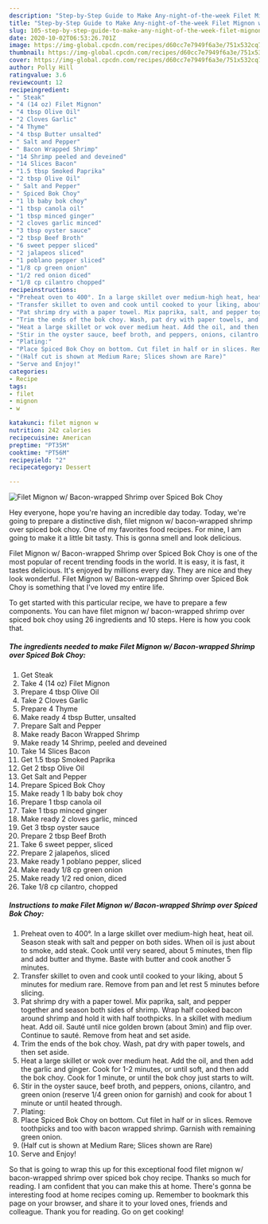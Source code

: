 ```yaml
---
description: "Step-by-Step Guide to Make Any-night-of-the-week Filet Mignon w/ Bacon-wrapped Shrimp over Spiced Bok Choy"
title: "Step-by-Step Guide to Make Any-night-of-the-week Filet Mignon w/ Bacon-wrapped Shrimp over Spiced Bok Choy"
slug: 105-step-by-step-guide-to-make-any-night-of-the-week-filet-mignon-w-bacon-wrapped-shrimp-over-spiced-bok-choy
date: 2020-10-02T06:53:26.701Z
image: https://img-global.cpcdn.com/recipes/d60cc7e7949f6a3e/751x532cq70/filet-mignon-w-bacon-wrapped-shrimp-over-spiced-bok-choy-recipe-main-photo.jpg
thumbnail: https://img-global.cpcdn.com/recipes/d60cc7e7949f6a3e/751x532cq70/filet-mignon-w-bacon-wrapped-shrimp-over-spiced-bok-choy-recipe-main-photo.jpg
cover: https://img-global.cpcdn.com/recipes/d60cc7e7949f6a3e/751x532cq70/filet-mignon-w-bacon-wrapped-shrimp-over-spiced-bok-choy-recipe-main-photo.jpg
author: Polly Hill
ratingvalue: 3.6
reviewcount: 12
recipeingredient:
- " Steak"
- "4 (14 oz) Filet Mignon"
- "4 tbsp Olive Oil"
- "2 Cloves Garlic"
- "4 Thyme"
- "4 tbsp Butter unsalted"
- " Salt and Pepper"
- " Bacon Wrapped Shrimp"
- "14 Shrimp peeled and deveined"
- "14 Slices Bacon"
- "1.5 tbsp Smoked Paprika"
- "2 tbsp Olive Oil"
- " Salt and Pepper"
- " Spiced Bok Choy"
- "1 lb baby bok choy"
- "1 tbsp canola oil"
- "1 tbsp minced ginger"
- "2 cloves garlic minced"
- "3 tbsp oyster sauce"
- "2 tbsp Beef Broth"
- "6 sweet pepper sliced"
- "2 jalapeos sliced"
- "1 poblano pepper sliced"
- "1/8 cp green onion"
- "1/2 red onion diced"
- "1/8 cp cilantro chopped"
recipeinstructions:
- "Preheat oven to 400°. In a large skillet over medium-high heat, heat oil. Season steak with salt and pepper on both sides. When oil is just about to smoke, add steak. Cook until very seared, about 5 minutes, then flip and add butter and thyme. Baste with butter and cook another 5 minutes."
- "Transfer skillet to oven and cook until cooked to your liking, about 5 minutes for medium rare. Remove from pan and let rest 5 minutes before slicing."
- "Pat shrimp dry with a paper towel. Mix paprika, salt, and pepper together and season both sides of shrimp. Wrap half cooked bacon around shrimp and hold it with half toothpicks. In a skillet with medium heat. Add oil. Sauté until nice golden brown (about 3min) and flip over. Continue to sauté. Remove from heat and set aside."
- "Trim the ends of the bok choy. Wash, pat dry with paper towels, and then set aside."
- "Heat a large skillet or wok over medium heat. Add the oil, and then add the garlic and ginger. Cook for 1-2 minutes, or until soft, and then add the bok choy. Cook for 1 minute, or until the bok choy just starts to wilt."
- "Stir in the oyster sauce, beef broth, and peppers, onions, cilantro, and green onion (reserve 1/4 green onion for garnish) and cook for about 1 minute or until heated through."
- "Plating:"
- "Place Spiced Bok Choy on bottom. Cut filet in half or in slices. Remove toothpicks and too with bacon wrapped shrimp. Garnish with remaining green onion."
- "(Half cut is shown at Medium Rare; Slices shown are Rare)"
- "Serve and Enjoy!"
categories:
- Recipe
tags:
- filet
- mignon
- w

katakunci: filet mignon w 
nutrition: 242 calories
recipecuisine: American
preptime: "PT35M"
cooktime: "PT56M"
recipeyield: "2"
recipecategory: Dessert

---
```



![Filet Mignon w/ Bacon-wrapped Shrimp over Spiced Bok Choy](https://img-global.cpcdn.com/recipes/d60cc7e7949f6a3e/751x532cq70/filet-mignon-w-bacon-wrapped-shrimp-over-spiced-bok-choy-recipe-main-photo.jpg)

Hey everyone, hope you're having an incredible day today. Today, we're going to prepare a distinctive dish, filet mignon w/ bacon-wrapped shrimp over spiced bok choy. One of my favorites food recipes. For mine, I am going to make it a little bit tasty. This is gonna smell and look delicious.



Filet Mignon w/ Bacon-wrapped Shrimp over Spiced Bok Choy is one of the most popular of recent trending foods in the world. It is easy, it is fast, it tastes delicious. It's enjoyed by millions every day. They are nice and they look wonderful. Filet Mignon w/ Bacon-wrapped Shrimp over Spiced Bok Choy is something that I've loved my entire life.


To get started with this particular recipe, we have to prepare a few components. You can have filet mignon w/ bacon-wrapped shrimp over spiced bok choy using 26 ingredients and 10 steps. Here is how you cook that.

<!--inarticleads1-->

##### The ingredients needed to make Filet Mignon w/ Bacon-wrapped Shrimp over Spiced Bok Choy:

1. Get  Steak
1. Take 4 (14 oz) Filet Mignon
1. Prepare 4 tbsp Olive Oil
1. Take 2 Cloves Garlic
1. Prepare 4 Thyme
1. Make ready 4 tbsp Butter, unsalted
1. Prepare  Salt and Pepper
1. Make ready  Bacon Wrapped Shrimp
1. Make ready 14 Shrimp, peeled and deveined
1. Take 14 Slices Bacon
1. Get 1.5 tbsp Smoked Paprika
1. Get 2 tbsp Olive Oil
1. Get  Salt and Pepper
1. Prepare  Spiced Bok Choy
1. Make ready 1 lb baby bok choy
1. Prepare 1 tbsp canola oil
1. Take 1 tbsp minced ginger
1. Make ready 2 cloves garlic, minced
1. Get 3 tbsp oyster sauce
1. Prepare 2 tbsp Beef Broth
1. Take 6 sweet pepper, sliced
1. Prepare 2 jalapeños, sliced
1. Make ready 1 poblano pepper, sliced
1. Make ready 1/8 cp green onion
1. Make ready 1/2 red onion, diced
1. Take 1/8 cp cilantro, chopped




<!--inarticleads2-->

##### Instructions to make Filet Mignon w/ Bacon-wrapped Shrimp over Spiced Bok Choy:

1. Preheat oven to 400°. In a large skillet over medium-high heat, heat oil. Season steak with salt and pepper on both sides. When oil is just about to smoke, add steak. Cook until very seared, about 5 minutes, then flip and add butter and thyme. Baste with butter and cook another 5 minutes.
1. Transfer skillet to oven and cook until cooked to your liking, about 5 minutes for medium rare. Remove from pan and let rest 5 minutes before slicing.
1. Pat shrimp dry with a paper towel. Mix paprika, salt, and pepper together and season both sides of shrimp. Wrap half cooked bacon around shrimp and hold it with half toothpicks. In a skillet with medium heat. Add oil. Sauté until nice golden brown (about 3min) and flip over. Continue to sauté. Remove from heat and set aside.
1. Trim the ends of the bok choy. Wash, pat dry with paper towels, and then set aside.
1. Heat a large skillet or wok over medium heat. Add the oil, and then add the garlic and ginger. Cook for 1-2 minutes, or until soft, and then add the bok choy. Cook for 1 minute, or until the bok choy just starts to wilt.
1. Stir in the oyster sauce, beef broth, and peppers, onions, cilantro, and green onion (reserve 1/4 green onion for garnish) and cook for about 1 minute or until heated through.
1. Plating:
1. Place Spiced Bok Choy on bottom. Cut filet in half or in slices. Remove toothpicks and too with bacon wrapped shrimp. Garnish with remaining green onion.
1. (Half cut is shown at Medium Rare; Slices shown are Rare)
1. Serve and Enjoy!




So that is going to wrap this up for this exceptional food filet mignon w/ bacon-wrapped shrimp over spiced bok choy recipe. Thanks so much for reading. I am confident that you can make this at home. There's gonna be interesting food at home recipes coming up. Remember to bookmark this page on your browser, and share it to your loved ones, friends and colleague. Thank you for reading. Go on get cooking!
